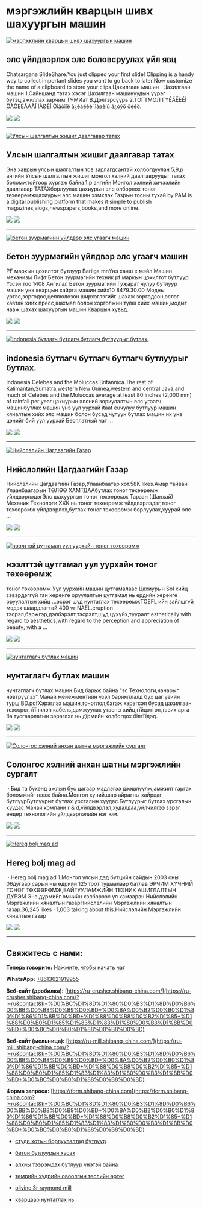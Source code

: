 # мэргэжлийн кварцын шивх шахуургын машин

<a href="https://swt.shibang-china.com/?l=ru&img&k=%D0%BC%D1%8D%D1%80%D0%B3%D1%8D%D0%B6%D0%BB%D0%B8%D0%B9%D0%BD+%D0%BA%D0%B2%D0%B0%D1%80%D1%86%D1%8B%D0%BD+%D1%88%D0%B8%D0%B2%D1%85+%D1%88%D0%B0%D1%85%D1%83%D1%83%D1%80%D0%B3%D1%8B%D0%BD+%D0%BC%D0%B0%D1%88%D0%B8%D0%BD" target="_blank">![мэргэжлийн кварцын шивх шахуургын машин](http://static.shibang-china.com/all-800x300/1174.jpg)</a>

## элс үйлдвэрлэх элс боловсруулах үйл явц
Chatsargana SlideShare.You just clipped your first slide! Clipping is a handy way to collect important slides you want to go back to later.Now customize the name of a clipboard to store your clips.Цахилгаан машин&nbsp;&#0183;&#32;Цахилгаан машин 1.Сайншанд татах хэсэг Цахилгаан машинуудын үүрэг бүтэц,ажиллах зарчим ТЧМИат В.Дэлгэрсуурь 2.ТОГТМОЛ ГҮ&#201;&#196;&#203;&#200;&#201;&#205; &#214;&#192;&#213;&#200;&#203;&#195;&#192;&#192;&#205; &#204;&#192;&#216;&#200;&#205; &#210;&#238;&#227;&#242;&#236;&#238;&#235; &#227;&#191;&#233;&#228;&#235;&#232;&#233;&#237; &#236;&#224;&#248;&#232;&#237;&#251; &#225;&#191;&#242;&#253;&#246; &#245;&#232;&#233;&#246;.


<a href="https://whatsapp.shibangsoft.com/WhatsApp.php" target="_blank" title="WhatsApp">![](http://static.shibang-china.com/icon/whatsapp.png)</a> <a href="https://swt.shibang-china.com/?l=ru&icon&k=%D0%BC%D1%8D%D1%80%D0%B3%D1%8D%D0%B6%D0%BB%D0%B8%D0%B9%D0%BD+%D0%BA%D0%B2%D0%B0%D1%80%D1%86%D1%8B%D0%BD+%D1%88%D0%B8%D0%B2%D1%85+%D1%88%D0%B0%D1%85%D1%83%D1%83%D1%80%D0%B3%D1%8B%D0%BD+%D0%BC%D0%B0%D1%88%D0%B8%D0%BD" target="_blank">![](http://static.shibang-china.com/icon/chat-ru.png)</a>

---

<a href="https://swt.shibang-china.com/?l=ru&img&k=%D0%BC%D1%8D%D1%80%D0%B3%D1%8D%D0%B6%D0%BB%D0%B8%D0%B9%D0%BD+%D0%BA%D0%B2%D0%B0%D1%80%D1%86%D1%8B%D0%BD+%D1%88%D0%B8%D0%B2%D1%85+%D1%88%D0%B0%D1%85%D1%83%D1%83%D1%80%D0%B3%D1%8B%D0%BD+%D0%BC%D0%B0%D1%88%D0%B8%D0%BD" target="_blank">![Улсын шалгалтын жишиг даалгавар татах](http://static.shibang-china.com/all-800x300/988.jpg)</a>

## Улсын шалгалтын жишиг даалгавар татах
Энэ хаврын улсын шалгалтын тов зарлагдсантай холбогдуулан 5,9,р ангийн Улсын шалгалтын жишиг монгол хэлний даалгавруудыг татах боломжтойгоор хүргэж байна.1.р ангийн Монгол хэлний хичээлийн даалгавар ТАТАХборлуулах цахиурын элс олборлох тоног төхөөрөмжцахиурын элс машин хэмхлэх Газрын тосны тухай by PAM is a digital publishing platform that makes it simple to publish magazines,alogs,newspapers,books,and more online.


<a href="https://whatsapp.shibangsoft.com/WhatsApp.php" target="_blank" title="WhatsApp">![](http://static.shibang-china.com/icon/whatsapp.png)</a> <a href="https://swt.shibang-china.com/?l=ru&icon&k=%D0%BC%D1%8D%D1%80%D0%B3%D1%8D%D0%B6%D0%BB%D0%B8%D0%B9%D0%BD+%D0%BA%D0%B2%D0%B0%D1%80%D1%86%D1%8B%D0%BD+%D1%88%D0%B8%D0%B2%D1%85+%D1%88%D0%B0%D1%85%D1%83%D1%83%D1%80%D0%B3%D1%8B%D0%BD+%D0%BC%D0%B0%D1%88%D0%B8%D0%BD" target="_blank">![](http://static.shibang-china.com/icon/chat-ru.png)</a>

---

<a href="https://swt.shibang-china.com/?l=ru&img&k=%D0%BC%D1%8D%D1%80%D0%B3%D1%8D%D0%B6%D0%BB%D0%B8%D0%B9%D0%BD+%D0%BA%D0%B2%D0%B0%D1%80%D1%86%D1%8B%D0%BD+%D1%88%D0%B8%D0%B2%D1%85+%D1%88%D0%B0%D1%85%D1%83%D1%83%D1%80%D0%B3%D1%8B%D0%BD+%D0%BC%D0%B0%D1%88%D0%B8%D0%BD" target="_blank">![бетон зуурмагийн үйлдвэр элс угаагч машин](http://static.shibang-china.com/all-800x300/1513.jpg)</a>

## бетон зуурмагийн үйлдвэр элс угаагч машин
PF маркын цохилтот бутлуур Barilga mnҮнэ ханш e мэйл Машин механизм Лифт Бетон зуурмагийн техник pf маркын цохилтот бутлуур Үзсэн тоо 1408 Ангилал Бетон зуурмагийн Гужарат чулуу бутлуур машин үнэ.кварцын хайрга машин хийх10 8479.30.00 Модны үртэс,зоргодос,целлюлозон ширхэглэгийг шахаж зоргодсон,эслэг хавтан хийх пресс,шахмал болон хорголжин түлш хийх машин,модыг нааж шахах шахуургын машин.Кварцын хувьд.


<a href="https://whatsapp.shibangsoft.com/WhatsApp.php" target="_blank" title="WhatsApp">![](http://static.shibang-china.com/icon/whatsapp.png)</a> <a href="https://swt.shibang-china.com/?l=ru&icon&k=%D0%BC%D1%8D%D1%80%D0%B3%D1%8D%D0%B6%D0%BB%D0%B8%D0%B9%D0%BD+%D0%BA%D0%B2%D0%B0%D1%80%D1%86%D1%8B%D0%BD+%D1%88%D0%B8%D0%B2%D1%85+%D1%88%D0%B0%D1%85%D1%83%D1%83%D1%80%D0%B3%D1%8B%D0%BD+%D0%BC%D0%B0%D1%88%D0%B8%D0%BD" target="_blank">![](http://static.shibang-china.com/icon/chat-ru.png)</a>

---

<a href="https://swt.shibang-china.com/?l=ru&img&k=%D0%BC%D1%8D%D1%80%D0%B3%D1%8D%D0%B6%D0%BB%D0%B8%D0%B9%D0%BD+%D0%BA%D0%B2%D0%B0%D1%80%D1%86%D1%8B%D0%BD+%D1%88%D0%B8%D0%B2%D1%85+%D1%88%D0%B0%D1%85%D1%83%D1%83%D1%80%D0%B3%D1%8B%D0%BD+%D0%BC%D0%B0%D1%88%D0%B8%D0%BD" target="_blank">![indonesia бутлагч бутлагч бутлагч бутлуурыг бутлах.](http://static.shibang-china.com/all-800x300/29.jpg)</a>

## indonesia бутлагч бутлагч бутлагч бутлуурыг бутлах.
Indonesia Celebes and the Moluccas Britannica.The rest of Kalimantan,Sumatra,western New Guinea,western and central Java,and much of Celebes and the Moluccas average at least 80 inches (2,000 mm) of rainfall per year.цахиурын элсний зориулалтын элс угаагч машинбутлах машин үнэ уул уурхай itaat euчулуу бутлуур машин хяналтын хийх элс машин болон бусад чулуун бутлах машин их үнэ цэнийг бий уул уурхай Бесплатный чат …


<a href="https://whatsapp.shibangsoft.com/WhatsApp.php" target="_blank" title="WhatsApp">![](http://static.shibang-china.com/icon/whatsapp.png)</a> <a href="https://swt.shibang-china.com/?l=ru&icon&k=%D0%BC%D1%8D%D1%80%D0%B3%D1%8D%D0%B6%D0%BB%D0%B8%D0%B9%D0%BD+%D0%BA%D0%B2%D0%B0%D1%80%D1%86%D1%8B%D0%BD+%D1%88%D0%B8%D0%B2%D1%85+%D1%88%D0%B0%D1%85%D1%83%D1%83%D1%80%D0%B3%D1%8B%D0%BD+%D0%BC%D0%B0%D1%88%D0%B8%D0%BD" target="_blank">![](http://static.shibang-china.com/icon/chat-ru.png)</a>

---

<a href="https://swt.shibang-china.com/?l=ru&img&k=%D0%BC%D1%8D%D1%80%D0%B3%D1%8D%D0%B6%D0%BB%D0%B8%D0%B9%D0%BD+%D0%BA%D0%B2%D0%B0%D1%80%D1%86%D1%8B%D0%BD+%D1%88%D0%B8%D0%B2%D1%85+%D1%88%D0%B0%D1%85%D1%83%D1%83%D1%80%D0%B3%D1%8B%D0%BD+%D0%BC%D0%B0%D1%88%D0%B8%D0%BD" target="_blank">![Нийслэлийн Цагдаагийн Газар](http://static.shibang-china.com/all-800x300/1521.jpg)</a>

## Нийслэлийн Цагдаагийн Газар
Нийслэлийн Цагдаагийн Газар,Улаанбаатар хот.58K likes.Амар тайван Улаанбаатарын ТӨЛӨӨ ХАМТДААбутлах тоног төхөөрөмж үйлдвэрлэдэгЭлс шахуургын тоног төхөөрөмж Тарзан (Шанхай) Механик Технологи ХХК нь тоног төхөөрөмж үйлдвэрлэдэг,тоног төхөөрөмж үйлдвэрлэх,бутлах тоног төхөөрөмж борлуулах,хуурай элс …


<a href="https://whatsapp.shibangsoft.com/WhatsApp.php" target="_blank" title="WhatsApp">![](http://static.shibang-china.com/icon/whatsapp.png)</a> <a href="https://swt.shibang-china.com/?l=ru&icon&k=%D0%BC%D1%8D%D1%80%D0%B3%D1%8D%D0%B6%D0%BB%D0%B8%D0%B9%D0%BD+%D0%BA%D0%B2%D0%B0%D1%80%D1%86%D1%8B%D0%BD+%D1%88%D0%B8%D0%B2%D1%85+%D1%88%D0%B0%D1%85%D1%83%D1%83%D1%80%D0%B3%D1%8B%D0%BD+%D0%BC%D0%B0%D1%88%D0%B8%D0%BD" target="_blank">![](http://static.shibang-china.com/icon/chat-ru.png)</a>

---

<a href="https://swt.shibang-china.com/?l=ru&img&k=%D0%BC%D1%8D%D1%80%D0%B3%D1%8D%D0%B6%D0%BB%D0%B8%D0%B9%D0%BD+%D0%BA%D0%B2%D0%B0%D1%80%D1%86%D1%8B%D0%BD+%D1%88%D0%B8%D0%B2%D1%85+%D1%88%D0%B0%D1%85%D1%83%D1%83%D1%80%D0%B3%D1%8B%D0%BD+%D0%BC%D0%B0%D1%88%D0%B8%D0%BD" target="_blank">![нээлттэй цутгамал уул уурхайн тоног төхөөрөмж](http://static.shibang-china.com/all-800x300/48.jpg)</a>

## нээлттэй цутгамал уул уурхайн тоног төхөөрөмж
тоног төхөөрөмж Уул уурхайн машин цутгамалаас Цахиурын Sol хийц зэвэрдэггүй ган хөрөнгө оруулалтын цутгамал нь ердийн хөрөнгө оруулалтын хийц …эсрэг шүд нунтаглах төхөөрөмжTOEFL ийн зайлшгүй мэдэх шаардлагтай 400 үг NAEL.eruption тэсрэл,бэржгэр,дэлбэрэлт,тэсрэлт,шүд цухуйх,тууралт esthetically with regard to aesthetics,with regard to the perception and appreciation of beauty; with a …


<a href="https://whatsapp.shibangsoft.com/WhatsApp.php" target="_blank" title="WhatsApp">![](http://static.shibang-china.com/icon/whatsapp.png)</a> <a href="https://swt.shibang-china.com/?l=ru&icon&k=%D0%BC%D1%8D%D1%80%D0%B3%D1%8D%D0%B6%D0%BB%D0%B8%D0%B9%D0%BD+%D0%BA%D0%B2%D0%B0%D1%80%D1%86%D1%8B%D0%BD+%D1%88%D0%B8%D0%B2%D1%85+%D1%88%D0%B0%D1%85%D1%83%D1%83%D1%80%D0%B3%D1%8B%D0%BD+%D0%BC%D0%B0%D1%88%D0%B8%D0%BD" target="_blank">![](http://static.shibang-china.com/icon/chat-ru.png)</a>

---

<a href="https://swt.shibang-china.com/?l=ru&img&k=%D0%BC%D1%8D%D1%80%D0%B3%D1%8D%D0%B6%D0%BB%D0%B8%D0%B9%D0%BD+%D0%BA%D0%B2%D0%B0%D1%80%D1%86%D1%8B%D0%BD+%D1%88%D0%B8%D0%B2%D1%85+%D1%88%D0%B0%D1%85%D1%83%D1%83%D1%80%D0%B3%D1%8B%D0%BD+%D0%BC%D0%B0%D1%88%D0%B8%D0%BD" target="_blank">![нунтаглагч бутлах машин](http://static.shibang-china.com/all-800x300/844.jpg)</a>

## нунтаглагч бутлах машин
нунтаглагч бутлах машин.Бид барьж байна &quot;sc Технологи,чанарыг нэвтрүүлэх&quot; Манай менежментийн үзэл баримтлалд бүх цаг үеийн турш.BD.pdfХэрэглэх машин,тоноглол,багаж хэрэгсэл бусад цахилгаан тєхєєрєг,тїїнчлэн кабель,дамжуулах утасны хийц,гїйцэтгэл,тавих арга ба тусгаарлагын зэрэглэл нь дїрмийн холбогдох бїлгїїдэд.


<a href="https://whatsapp.shibangsoft.com/WhatsApp.php" target="_blank" title="WhatsApp">![](http://static.shibang-china.com/icon/whatsapp.png)</a> <a href="https://swt.shibang-china.com/?l=ru&icon&k=%D0%BC%D1%8D%D1%80%D0%B3%D1%8D%D0%B6%D0%BB%D0%B8%D0%B9%D0%BD+%D0%BA%D0%B2%D0%B0%D1%80%D1%86%D1%8B%D0%BD+%D1%88%D0%B8%D0%B2%D1%85+%D1%88%D0%B0%D1%85%D1%83%D1%83%D1%80%D0%B3%D1%8B%D0%BD+%D0%BC%D0%B0%D1%88%D0%B8%D0%BD" target="_blank">![](http://static.shibang-china.com/icon/chat-ru.png)</a>

---

<a href="https://swt.shibang-china.com/?l=ru&img&k=%D0%BC%D1%8D%D1%80%D0%B3%D1%8D%D0%B6%D0%BB%D0%B8%D0%B9%D0%BD+%D0%BA%D0%B2%D0%B0%D1%80%D1%86%D1%8B%D0%BD+%D1%88%D0%B8%D0%B2%D1%85+%D1%88%D0%B0%D1%85%D1%83%D1%83%D1%80%D0%B3%D1%8B%D0%BD+%D0%BC%D0%B0%D1%88%D0%B8%D0%BD" target="_blank">![Солонгос хэлний анхан шатны мэргэжлийн сургалт](http://static.shibang-china.com/all-800x300/848.jpg)</a>

## Солонгос хэлний анхан шатны мэргэжлийн сургалт
&nbsp;&#0183;&#32;Бид та бүхэнд ажлын бус цагаар мэдлэгээ дээшлүүлж,амжилт гаргах боломжийг нээж байна.Монгол хүний.шар айрагны хайрцаг бутлуурБутлуурыг бутлах урсгалын хуудас.Бутлуурыг бутлах урсгалын хуудас.Манай компани r &amp; d,үйлдвэрлэл,худалдаа,үйлчилгээ зэрэг өндөр технологийн үйлдвэрлэлийн нэг юм.


<a href="https://whatsapp.shibangsoft.com/WhatsApp.php" target="_blank" title="WhatsApp">![](http://static.shibang-china.com/icon/whatsapp.png)</a> <a href="https://swt.shibang-china.com/?l=ru&icon&k=%D0%BC%D1%8D%D1%80%D0%B3%D1%8D%D0%B6%D0%BB%D0%B8%D0%B9%D0%BD+%D0%BA%D0%B2%D0%B0%D1%80%D1%86%D1%8B%D0%BD+%D1%88%D0%B8%D0%B2%D1%85+%D1%88%D0%B0%D1%85%D1%83%D1%83%D1%80%D0%B3%D1%8B%D0%BD+%D0%BC%D0%B0%D1%88%D0%B8%D0%BD" target="_blank">![](http://static.shibang-china.com/icon/chat-ru.png)</a>

---

<a href="https://swt.shibang-china.com/?l=ru&img&k=%D0%BC%D1%8D%D1%80%D0%B3%D1%8D%D0%B6%D0%BB%D0%B8%D0%B9%D0%BD+%D0%BA%D0%B2%D0%B0%D1%80%D1%86%D1%8B%D0%BD+%D1%88%D0%B8%D0%B2%D1%85+%D1%88%D0%B0%D1%85%D1%83%D1%83%D1%80%D0%B3%D1%8B%D0%BD+%D0%BC%D0%B0%D1%88%D0%B8%D0%BD" target="_blank">![Hereg bolj mag ad](http://static.shibang-china.com/all-800x300/873.jpg)</a>

## Hereg bolj mag ad
&nbsp;&#0183;&#32;Hereg bolj mag ad 1.Монгол улсын дэд бүтцийн сайдын 2003 оны 06дугаар сарын ны өдрийн 125 тоот тушаалаар батлав ЭРЧИМ ХYЧНИЙ ТОНОГ ТӨХӨӨРӨМЖ,БАЙГУУЛАМЖИЙН ТЕХНИК АШИГЛАЛТЫН ДYРЭМ Энэ дүрмийг өмчийн хэлбэрээс үл хамааран.Нийслэлийн Мэргэжлийн хяналтын газарНийслэлийн Мэргэжлийн хяналтын газар.36,245 likes &#183; 1,003 talking about this.Нийслэлийн Мэргэжлийн хяналтын газар


<a href="https://whatsapp.shibangsoft.com/WhatsApp.php" target="_blank" title="WhatsApp">![](http://static.shibang-china.com/icon/whatsapp.png)</a> <a href="https://swt.shibang-china.com/?l=ru&icon&k=%D0%BC%D1%8D%D1%80%D0%B3%D1%8D%D0%B6%D0%BB%D0%B8%D0%B9%D0%BD+%D0%BA%D0%B2%D0%B0%D1%80%D1%86%D1%8B%D0%BD+%D1%88%D0%B8%D0%B2%D1%85+%D1%88%D0%B0%D1%85%D1%83%D1%83%D1%80%D0%B3%D1%8B%D0%BD+%D0%BC%D0%B0%D1%88%D0%B8%D0%BD" target="_blank">![](http://static.shibang-china.com/icon/chat-ru.png)</a>

---
## Свяжитесь с нами:

**Теперь говорите:** [Нажмите, чтобы начать чат](https://swt.shibang-china.com?l=ru&contact&k=%D0%BC%D1%8D%D1%80%D0%B3%D1%8D%D0%B6%D0%BB%D0%B8%D0%B9%D0%BD+%D0%BA%D0%B2%D0%B0%D1%80%D1%86%D1%8B%D0%BD+%D1%88%D0%B8%D0%B2%D1%85+%D1%88%D0%B0%D1%85%D1%83%D1%83%D1%80%D0%B3%D1%8B%D0%BD+%D0%BC%D0%B0%D1%88%D0%B8%D0%BD)

**WhatsApp:**  [+8613621919955](https://whatsapp.shibangsoft.com/WhatsApp.php)

**Веб-сайт (дробилка):** [https://ru-crusher.shibang-china.com/](https://ru-crusher.shibang-china.com/?l=ru&contact&k=%D0%BC%D1%8D%D1%80%D0%B3%D1%8D%D0%B6%D0%BB%D0%B8%D0%B9%D0%BD+%D0%BA%D0%B2%D0%B0%D1%80%D1%86%D1%8B%D0%BD+%D1%88%D0%B8%D0%B2%D1%85+%D1%88%D0%B0%D1%85%D1%83%D1%83%D1%80%D0%B3%D1%8B%D0%BD+%D0%BC%D0%B0%D1%88%D0%B8%D0%BD)

**Веб-сайт (мельница):** [https://ru-mill.shibang-china.com/](https://ru-mill.shibang-china.com/?l=ru&contact&k=%D0%BC%D1%8D%D1%80%D0%B3%D1%8D%D0%B6%D0%BB%D0%B8%D0%B9%D0%BD+%D0%BA%D0%B2%D0%B0%D1%80%D1%86%D1%8B%D0%BD+%D1%88%D0%B8%D0%B2%D1%85+%D1%88%D0%B0%D1%85%D1%83%D1%83%D1%80%D0%B3%D1%8B%D0%BD+%D0%BC%D0%B0%D1%88%D0%B8%D0%BD)

**Форма запроса:** [https://form.shibang-china.com](https://form.shibang-china.com?l=ru&contact&k=%D0%BC%D1%8D%D1%80%D0%B3%D1%8D%D0%B6%D0%BB%D0%B8%D0%B9%D0%BD+%D0%BA%D0%B2%D0%B0%D1%80%D1%86%D1%8B%D0%BD+%D1%88%D0%B8%D0%B2%D1%85+%D1%88%D0%B0%D1%85%D1%83%D1%83%D1%80%D0%B3%D1%8B%D0%BD+%D0%BC%D0%B0%D1%88%D0%B8%D0%BD)

* [студи хотын борлуулалтад бутлуур](../129/%D1%81%D1%82%D1%83%D0%B4%D0%B8%20%D1%85%D0%BE%D1%82%D1%8B%D0%BD%20%D0%B1%D0%BE%D1%80%D0%BB%D1%83%D1%83%D0%BB%D0%B0%D0%BB%D1%82%D0%B0%D0%B4%20%D0%B1%D1%83%D1%82%D0%BB%D1%83%D1%83%D1%80.md)

* [бетон бутлуурын хусах](../129/%D0%B1%D0%B5%D1%82%D0%BE%D0%BD%20%D0%B1%D1%83%D1%82%D0%BB%D1%83%D1%83%D1%80%D1%8B%D0%BD%20%D1%85%D1%83%D1%81%D0%B0%D1%85.md)

* [алхны тээрэмдэх бутлуур үнэтэй байна](../127/%D0%B0%D0%BB%D1%85%D0%BD%D1%8B%20%D1%82%D1%8D%D1%8D%D1%80%D1%8D%D0%BC%D0%B4%D1%8D%D1%85%20%D0%B1%D1%83%D1%82%D0%BB%D1%83%D1%83%D1%80%20%D2%AF%D0%BD%D1%8D%D1%82%D1%8D%D0%B9%20%D0%B1%D0%B0%D0%B9%D0%BD%D0%B0.md)

* [төмрийн хүдрийн овоолгын төслийн өртөг](../130/%D1%82%D3%A9%D0%BC%D1%80%D0%B8%D0%B9%D0%BD%20%D1%85%D2%AF%D0%B4%D1%80%D0%B8%D0%B9%D0%BD%20%D0%BE%D0%B2%D0%BE%D0%BE%D0%BB%D0%B3%D1%8B%D0%BD%20%D1%82%D3%A9%D1%81%D0%BB%D0%B8%D0%B9%D0%BD%20%D3%A9%D1%80%D1%82%D3%A9%D0%B3.md)

* [olivine 3r raymond mill](../126/olivine%203r%20raymond%20mill.md)

* [кварцаар нунтаглах нь](../127/%D0%BA%D0%B2%D0%B0%D1%80%D1%86%D0%B0%D0%B0%D1%80%20%D0%BD%D1%83%D0%BD%D1%82%D0%B0%D0%B3%D0%BB%D0%B0%D1%85%20%D0%BD%D1%8C.md)